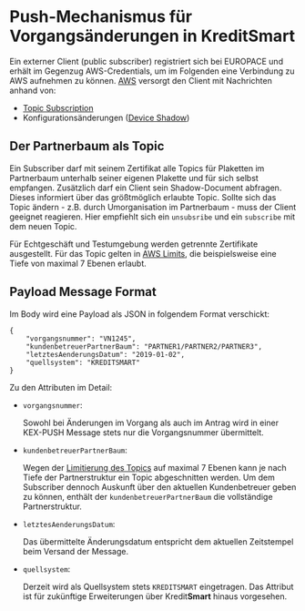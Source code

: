 # Push-Mechanismus für Vorgangsänderungen in KreditSmart

Ein externer Client (public subscriber) registriert sich bei EUROPACE und erhält im Gegenzug AWS-Credentials, um im Folgenden eine Verbindung zu AWS aufnehmen zu können. [AWS](https://docs.aws.amazon.com/de_de/iot/latest/developerguide/aws-iot-how-it-works.html) versorgt den Client mit Nachrichten anhand von:

- [Topic Subscription](https://docs.aws.amazon.com/de_de/iot/latest/developerguide/topics.html)
- Konfigurationsänderungen ([Device Shadow](https://docs.aws.amazon.com/de_de/iot/latest/developerguide/iot-device-shadows.html))

## Der Partnerbaum als Topic

Ein Subscriber darf mit seinem Zertifikat alle Topics für Plaketten im Partnerbaum unterhalb seiner eigenen Plakette und für sich selbst empfangen. Zusätzlich darf ein Client sein Shadow-Document abfragen. Dieses informiert über das größtmöglich erlaubte Topic. Sollte sich das Topic ändern - z.B. durch Umorganisation im Partnerbaum - muss der Client geeignet reagieren. Hier empfiehlt sich ein `unsubsribe` und ein `subscribe` mit dem neuen Topic.

Für Echtgeschäft und Testumgebung werden getrennte Zertifikate ausgestellt. Für das Topic gelten in [AWS Limits](https://docs.aws.amazon.com/general/latest/gr/aws_service_limits.html#iot-protocol-limits), die beispielsweise eine Tiefe von maximal 7 Ebenen erlaubt.

## Payload Message Format

Im Body wird eine Payload als JSON in folgendem Format verschickt:

```
{
    "vorgangsnummer": "VN1245",
    "kundenbetreuerPartnerBaum": "PARTNER1/PARTNER2/PARTNER3",
    "letztesAenderungsDatum": "2019-01-02",
    "quellsystem": "KREDITSMART"
}
```

Zu den Attributen im Detail:

- `vorgangsnummer`:

  Sowohl bei Änderungen im Vorgang als auch im Antrag wird in einer KEX-PUSH Message stets nur die Vorgangsnummer übermittelt.

- `kundenbetreuerPartnerBaum`: 

  Wegen der [Limitierung des Topics](https://docs.aws.amazon.com/general/latest/gr/aws_service_limits.html#iot-protocol-limits) auf maximal 7 Ebenen kann je nach Tiefe der Partnerstruktur ein Topic abgeschnitten werden. Um dem Subscriber dennoch Auskunft über den aktuellen Kundenbetreuer geben zu können, enthält der `kundenbetreuerPartnerBaum` die vollständige Partnerstruktur.

- `letztesAenderungsDatum`:

  Das übermittelte Änderungsdatum entspricht dem aktuellen Zeitstempel beim Versand der Message.

- `quellsystem`:

  Derzeit wird als Quellsystem stets `KREDITSMART` eingetragen. Das Attribut ist für zukünftige Erweiterungen über Kredit**Smart** hinaus vorgesehen.
